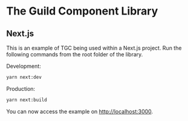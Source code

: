 # The Guild Component Library

## Next.js

This is an example of TGC being used within a Next.js project.
Run the following commands from the root folder of the library.

Development:

```sh
yarn next:dev
```

Production:

```sh
yarn next:build
```

You can now access the example on <http://localhost:3000>.
